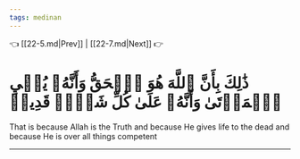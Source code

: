 ```yaml
---
tags: medinan
---
```


👈 [[22-5.md|Prev]] | [[22-7.md|Next]] 👉

# ذَٰلِكَ بِأَنَّ ٱللَّهَ هُوَ ٱلۡحَقُّ وَأَنَّهُۥ يُحۡيِ ٱلۡمَوۡتَىٰ وَأَنَّهُۥ عَلَىٰ كُلِّ شَيۡءٖ قَدِيرٞ

That is because Allah is the Truth and because He gives life to the dead and because He is over all things competent

---


